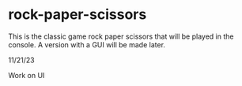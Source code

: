# rock-paper-scissors

This is the classic game rock paper scissors that will be played in the console. A version with a GUI will be made later.

11/21/23

Work on UI 